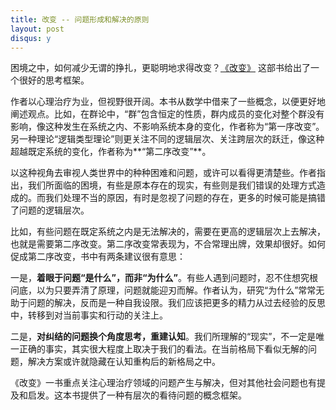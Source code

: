```yaml
---
title: 改变 -- 问题形成和解决的原则
layout: post
disqus: y
---
```


困境之中，如何减少无谓的挣扎，更聪明地求得改变？[《改变》](https://book.douban.com/subject/3006742/) 这部书给出了一个很好的思考框架。

作者以心理治疗为业，但视野很开阔。本书从数学中借来了一些概念，以便更好地阐述观点。比如，在群论中，“群”包含恒定的性质，群内成员的变化对整个群没有影响，像这种发生在系统之内、不影响系统本身的变化，作者称为“第一序改变”。另一种理论“逻辑类型理论”则更关注不同的逻辑层次、关注跨层次的跃迁，像这种超越既定系统的变化，作者称为**“第二序改变”**。

以这种视角去审视人类世界中的种种困难和问题，或许可以看得更清楚些。作者指出，我们所面临的困境，有些是原本存在的现实，有些则是我们错误的处理方式造成的。而我们处理不当的原因，有时是忽视了问题的存在，更多的时候可能是搞错了问题的逻辑层次。

比如，有些问题在既定系统之内是无法解决的，需要在更高的逻辑层次上去解决，也就是需要第二序改变。第二序改变常表现为，不合常理出牌，效果却很好。如何促成第二序改变，书中有两条建议很有意思：

一是，**着眼于问题“是什么”，而非“为什么”**。有些人遇到问题时，忍不住想究根问底，以为只要弄清了原理，问题就能迎刃而解。作者认为，研究“为什么”常常无助于问题的解决，反而是一种自我设限。我们应该把更多的精力从过去经验的反思中，转移到对当前事实和行动的关注上。

二是，**对纠结的问题换个角度思考，重建认知**。我们所理解的“现实”，不一定是唯一正确的事实，其实很大程度上取决于我们的看法。在当前格局下看似无解的问题，解决方案或许就隐藏在认知重构后的新格局之中。

《改变》一书重点关注心理治疗领域的问题产生与解决，但对其他社会问题也有提及和启发。这本书提供了一种有层次的看待问题的概念框架。

